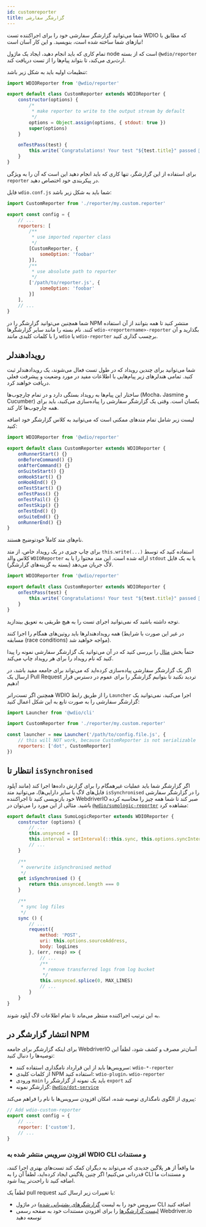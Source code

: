 ```yaml
---
id: customreporter
title: گزارشگر سفارشی
---
```


شما می‌توانید گزارشگر سفارشی خود را برای اجراکننده تست WDIO که مطابق با نیازهای شما ساخته شده است، بنویسید. و این کار آسان است!

تمام کاری که باید انجام دهید، ایجاد یک ماژول node است که از بسته `@wdio/reporter` ارث‌بری می‌کند، تا بتواند پیام‌ها را از تست دریافت کند.

تنظیمات اولیه باید به شکل زیر باشد:

```js
import WDIOReporter from '@wdio/reporter'

export default class CustomReporter extends WDIOReporter {
    constructor(options) {
        /*
         * make reporter to write to the output stream by default
         */
        options = Object.assign(options, { stdout: true })
        super(options)
    }

    onTestPass(test) {
        this.write(`Congratulations! Your test "${test.title}" passed 👏`)
    }
}
```

برای استفاده از این گزارشگر، تنها کاری که باید انجام دهید این است که آن را به ویژگی `reporter` در پیکربندی خود اختصاص دهید.

فایل `wdio.conf.js` شما باید به شکل زیر باشد:

```js
import CustomReporter from './reporter/my.custom.reporter'

export const config = {
    // ...
    reporters: [
        /**
         * use imported reporter class
         */
        [CustomReporter, {
            someOption: 'foobar'
        }],
        /**
         * use absolute path to reporter
         */
        ['/path/to/reporter.js', {
            someOption: 'foobar'
        }]
    ],
    // ...
}
```

شما همچنین می‌توانید گزارشگر را در NPM منتشر کنید تا همه بتوانند از آن استفاده کنند. نام بسته را مانند سایر گزارشگرها `wdio-<reportername>-reporter` بگذارید و آن را با کلمات کلیدی مانند `wdio` یا `wdio-reporter` برچسب گذاری کنید.

## رویداد‌هندلر

شما می‌توانید برای چندین رویداد که در طول تست فعال می‌شوند، یک رویداد‌هندلر ثبت کنید. تمامی هندلرهای زیر پیام‌هایی با اطلاعات مفید در مورد وضعیت و پیشرفت فعلی دریافت خواهند کرد.

ساختار این پیام‌ها به رویداد بستگی دارد و در تمام چارچوب‌ها (Mocha، Jasmine و Cucumber) یکسان است. وقتی یک گزارشگر سفارشی را پیاده‌سازی می‌کنید، باید برای همه چارچوب‌ها کار کند.

لیست زیر شامل تمام متدهای ممکنی است که می‌توانید به کلاس گزارشگر خود اضافه کنید:

```js
import WDIOReporter from '@wdio/reporter'

export default class CustomReporter extends WDIOReporter {
    onRunnerStart() {}
    onBeforeCommand() {}
    onAfterCommand() {}
    onSuiteStart() {}
    onHookStart() {}
    onHookEnd() {}
    onTestStart() {}
    onTestPass() {}
    onTestFail() {}
    onTestSkip() {}
    onTestEnd() {}
    onSuiteEnd() {}
    onRunnerEnd() {}
}
```

نام‌های متد کاملاً خود‌توضیح هستند.

برای چاپ چیزی در یک رویداد خاص، از متد `this.write(...)` استفاده کنید که توسط کلاس والد `WDIOReporter` ارائه شده است. این متد محتوا را یا به `stdout` یا به یک فایل لاگ جریان می‌دهد (بسته به گزینه‌های گزارشگر).

```js
import WDIOReporter from '@wdio/reporter'

export default class CustomReporter extends WDIOReporter {
    onTestPass(test) {
        this.write(`Congratulations! Your test "${test.title}" passed 👏`)
    }
}
```

توجه داشته باشید که نمی‌توانید اجرای تست را به هیچ طریقی به تعویق بیندازید.

همه رویداد‌هندلرها باید روتین‌های همگام را اجرا کنند (در غیر این صورت با شرایط مسابقه (race conditions) مواجه خواهید شد).

حتماً بخش [مثال](https://github.com/webdriverio/webdriverio/tree/main/examples/wdio) را بررسی کنید که در آن می‌توانید یک گزارشگر سفارشی نمونه را پیدا کنید که نام رویداد را برای هر رویداد چاپ می‌کند.

اگر یک گزارشگر سفارشی پیاده‌سازی کرده‌اید که می‌تواند برای جامعه مفید باشد، در ارسال یک Pull Request تردید نکنید تا بتوانیم گزارشگر را برای عموم در دسترس قرار دهیم!

همچنین اگر تست‌رانر WDIO را از طریق رابط `Launcher` اجرا می‌کنید، نمی‌توانید یک گزارشگر سفارشی را به صورت تابع به این شکل اعمال کنید:

```js
import Launcher from '@wdio/cli'

import CustomReporter from './reporter/my.custom.reporter'

const launcher = new Launcher('/path/to/config.file.js', {
    // this will NOT work, because CustomReporter is not serializable
    reporters: ['dot', CustomReporter]
})
```

## انتظار تا `isSynchronised`

اگر گزارشگر شما باید عملیات غیرهمگام را برای گزارش داده‌ها اجرا کند (مانند آپلود فایل‌های لاگ یا سایر دارایی‌ها)، می‌توانید متد `isSynchronised` را در گزارشگر سفارشی خود بازنویسی کنید تا اجرا‌کننده WebdriverIO صبر کند تا شما همه چیز را محاسبه کرده باشید. مثالی از این مورد را می‌توان در [`@wdio/sumologic-reporter`](https://github.com/webdriverio/webdriverio/blob/main/packages/wdio-sumologic-reporter/src/index.ts) مشاهده کرد:

```js
export default class SumoLogicReporter extends WDIOReporter {
    constructor (options) {
        // ...
        this.unsynced = []
        this.interval = setInterval(::this.sync, this.options.syncInterval)
        // ...
    }

    /**
     * overwrite isSynchronised method
     */
    get isSynchronised () {
        return this.unsynced.length === 0
    }

    /**
     * sync log files
     */
    sync () {
        // ...
        request({
            method: 'POST',
            uri: this.options.sourceAddress,
            body: logLines
        }, (err, resp) => {
            // ...
            /**
             * remove transferred logs from log bucket
             */
            this.unsynced.splice(0, MAX_LINES)
            // ...
        }
    }
}
```

به این ترتیب اجراکننده منتظر می‌ماند تا تمام اطلاعات لاگ آپلود شوند.

## انتشار گزارشگر در NPM

برای اینکه گزارشگر برای جامعه WebdriverIO آسان‌تر مصرف و کشف شود، لطفاً این توصیه‌ها را دنبال کنید:

* سرویس‌ها باید از این قرارداد نامگذاری استفاده کنند: `wdio-*-reporter`
* از کلمات کلیدی NPM استفاده کنید: `wdio-plugin`، `wdio-reporter`
* ورودی `main` باید یک نمونه از گزارشگر را `export` کند
* گزارشگر نمونه: [`@wdio/dot-service`](https://github.com/webdriverio/webdriverio/tree/main/packages/wdio-dot-reporter)

پیروی از الگوی نامگذاری توصیه شده، امکان افزودن سرویس‌ها با نام را فراهم می‌کند:

```js
// Add wdio-custom-reporter
export const config = {
    // ...
    reporter: ['custom'],
    // ...
}
```

### افزودن سرویس منتشر شده به WDIO CLI و مستندات

ما واقعاً از هر پلاگین جدیدی که می‌تواند به دیگران کمک کند تست‌های بهتری اجرا کنند، قدردانی می‌کنیم! اگر چنین پلاگینی ایجاد کرده‌اید، لطفاً آن را به CLI و مستندات ما اضافه کنید تا راحت‌تر پیدا شود.

لطفاً یک pull request با تغییرات زیر ارسال کنید:

- سرویس خود را به لیست [گزارشگرهای پشتیبانی شده](https://github.com/webdriverio/webdriverio/blob/main/packages/wdio-cli/src/constants.ts#L74-L91)) در ماژول CLI اضافه کنید
- [لیست گزارشگرها](https://github.com/webdriverio/webdriverio/blob/main/scripts/docs-generation/3rd-party/reporters.json) را برای افزودن مستندات خود به صفحه رسمی Webdriver.io توسعه دهید
